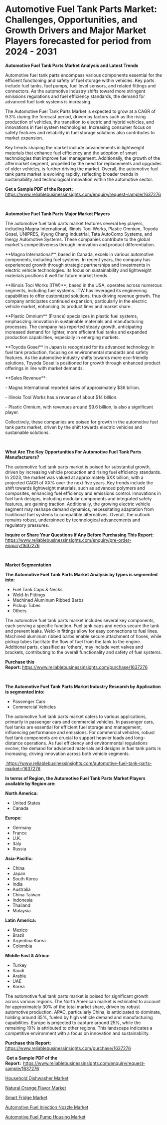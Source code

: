 <p><h1>Automotive Fuel Tank Parts Market: Challenges, Opportunities, and Growth Drivers and Major Market Players forecasted for period from 2024 - 2031</h1></p><p><strong>Automotive Fuel Tank Parts Market Analysis and Latest Trends</strong></p>
<p><p>Automotive fuel tank parts encompass various components essential for the efficient functioning and safety of fuel storage within vehicles. Key parts include fuel tanks, fuel pumps, fuel level sensors, and related fittings and connectors. As the automotive industry shifts toward more stringent emissions regulations and fuel efficiency standards, the demand for advanced fuel tank systems is increasing.</p><p>The Automotive Fuel Tank Parts Market is expected to grow at a CAGR of 9.3% during the forecast period, driven by factors such as the rising production of vehicles, the transition to electric and hybrid vehicles, and innovations in fuel system technologies. Increasing consumer focus on safety features and reliability in fuel storage solutions also contributes to market expansion.</p><p>Key trends shaping the market include advancements in lightweight materials that enhance fuel efficiency and the adoption of smart technologies that improve fuel management. Additionally, the growth of the aftermarket segment, propelled by the need for replacements and upgrades of older vehicles, is further driving the market. Overall, the automotive fuel tank parts market is evolving rapidly, reflecting broader trends in sustainability and technological innovation within the automotive sector.</p></p>
<p><strong>Get a Sample PDF of the Report:&nbsp;</strong> <a href="https://www.reliablebusinessinsights.com/enquiry/request-sample/1637276">https://www.reliablebusinessinsights.com/enquiry/request-sample/1637276</a></p>
<p>&nbsp;</p>
<p><strong>Automotive Fuel Tank Parts Major Market Players</strong></p>
<p><p>The automotive fuel tank parts market features several key players, including Magna International, Illinois Tool Works, Plastic Omnium, Toyoda Gosei, UNIPRES, Kyung Chang Industrial, Tata AutoComp Systems, and Inergy Automotive Systems. These companies contribute to the global market's competitiveness through innovation and product differentiation.</p><p>**Magna International**, based in Canada, excels in various automotive components, including fuel systems. In recent years, the company has experienced growth through strategic partnerships and investments in electric vehicle technologies. Its focus on sustainability and lightweight materials positions it well for future market trends.</p><p>**Illinois Tool Works (ITW)**, based in the USA, operates across numerous segments, including fuel systems. ITW has leveraged its engineering capabilities to offer customized solutions, thus driving revenue growth. The company anticipates continued expansion, particularly in the electric vehicle market, enhancing its product lines and market share.</p><p>**Plastic Omnium** (France) specializes in plastic fuel systems, emphasizing innovation in sustainable materials and manufacturing processes. The company has reported steady growth, anticipating increased demand for lighter, more efficient fuel tanks and expanded production capabilities, especially in emerging markets.</p><p>**Toyoda Gosei** in Japan is recognized for its advanced technology in fuel tank production, focusing on environmental standards and safety features. As the automotive industry shifts towards more eco-friendly solutions, Toyoda Gosei is positioned for growth through enhanced product offerings in line with market demands.</p><p>**Sales Revenue**: </p><p>- Magna International reported sales of approximately $36 billion.</p><p>- Illinois Tool Works has a revenue of about $14 billion.</p><p>- Plastic Omnium, with revenues around $9.6 billion, is also a significant player.</p><p>Collectively, these companies are poised for growth in the automotive fuel tank parts market, driven by the shift towards electric vehicles and sustainable solutions.</p></p>
<p>&nbsp;</p>
<p><strong>What Are The Key Opportunities For Automotive Fuel Tank Parts Manufacturers?</strong></p>
<p><p>The automotive fuel tank parts market is poised for substantial growth, driven by increasing vehicle production and rising fuel efficiency standards. In 2023, the market was valued at approximately $XX billion, with a projected CAGR of XX% over the next five years. Key trends include the shift towards lightweight materials, such as advanced polymers and composites, enhancing fuel efficiency and emissions control. Innovations in fuel tank designs, including modular components and integrated safety features, are gaining traction. Additionally, the growing electric vehicle segment may reshape demand dynamics, necessitating adaptation from traditional fuel systems to compatible alternatives. Overall, the outlook remains robust, underpinned by technological advancements and regulatory pressures.</p></p>
<p><strong>Inquire or Share Your Questions If Any Before Purchasing This Report:</strong> <a href="https://www.reliablebusinessinsights.com/enquiry/pre-order-enquiry/1637276">https://www.reliablebusinessinsights.com/enquiry/pre-order-enquiry/1637276</a></p>
<p>&nbsp;</p>
<p><strong>Market Segmentation</strong></p>
<p><strong>The Automotive Fuel Tank Parts Market Analysis by types is segmented into:</strong></p>
<p><ul><li>Fuel Tank Caps & Necks</li><li>Weld-In Fittings</li><li>Machined Aluminum Ribbed Barbs</li><li>Pickup Tubes</li><li>Others</li></ul></p>
<p><p>The automotive fuel tank parts market includes several key components, each serving a specific function. Fuel tank caps and necks secure the tank and prevent leaks. Weld-in fittings allow for easy connections to fuel lines. Machined aluminum ribbed barbs enable secure attachment of hoses, while pickup tubes facilitate the flow of fuel from the tank to the engine. Additional parts, classified as 'others', may include vent valves and brackets, contributing to the overall functionality and safety of fuel systems.</p></p>
<p><strong>Purchase this Report:&nbsp;</strong><a href="https://www.reliablebusinessinsights.com/purchase/1637276">https://www.reliablebusinessinsights.com/purchase/1637276</a></p>
<p>&nbsp;</p>
<p><strong>The Automotive Fuel Tank Parts Market Industry Research by Application is segmented into:</strong></p>
<p><ul><li>Passenger Cars</li><li>Commercial Vehicles</li></ul></p>
<p><p>The automotive fuel tank parts market caters to various applications, primarily in passenger cars and commercial vehicles. In passenger cars, fuel tanks are essential for efficient fuel storage and management, influencing performance and emissions. For commercial vehicles, robust fuel tank components are crucial to support heavier loads and long-distance operations. As fuel efficiency and environmental regulations evolve, the demand for advanced materials and designs in fuel tank parts is increasing, driving innovation across both vehicle segments.</p></p>
<p><a href="https://www.reliablebusinessinsights.com/automotive-fuel-tank-parts-market-r1637276">&nbsp;https://www.reliablebusinessinsights.com/automotive-fuel-tank-parts-market-r1637276</a></p>
<p><strong>In terms of Region, the Automotive Fuel Tank Parts Market Players available by Region are:</strong></p>
<p>
    <p> <strong> North America: </strong>
        <ul>
            <li>United States</li>
            <li>Canada</li>
        </ul>
        </p> 
    <p> <strong> Europe: </strong>
        <ul>
            <li>Germany</li>
            <li>France</li>
            <li>U.K.</li>
            <li>Italy</li>
            <li>Russia</li>
        </ul>
        </p> 
    <p> <strong> Asia-Pacific: </strong>
        <ul>
            <li>China</li>
            <li>Japan</li>
            <li>South Korea</li>
            <li>India</li>
            <li>Australia</li>
            <li>China Taiwan</li>
            <li>Indonesia</li>
            <li>Thailand</li>
            <li>Malaysia</li>
        </ul>
        </p> 
    <p> <strong> Latin America: </strong>
        <ul>
            <li>Mexico</li>
            <li>Brazil</li>
            <li>Argentina Korea</li>
            <li>Colombia</li>
        </ul>
        </p> 
    <p> <strong> Middle East & Africa: </strong>
        <ul>
            <li>Turkey</li>
            <li>Saudi</li>
            <li>Arabia</li>
            <li>UAE</li>
            <li>Korea</li>
        </ul>
    </p>
    </p>
<p><p>The automotive fuel tank parts market is poised for significant growth across various regions. The North American market is estimated to account for approximately 30% of the total market share, driven by robust automotive production. APAC, particularly China, is anticipated to dominate, holding around 35%, fueled by high vehicle demand and manufacturing capabilities. Europe is projected to capture around 25%, while the remaining 10% is attributed to other regions. This landscape indicates a competitive environment with a focus on innovation and sustainability.</p></p>
<p><strong>Purchase this Report: </strong><a href="https://www.reliablebusinessinsights.com/purchase/1637276">https://www.reliablebusinessinsights.com/purchase/1637276</a></p>
<p>&nbsp;<strong>Get a Sample PDF of the Report:&nbsp;&nbsp;</strong><a href="https://www.reliablebusinessinsights.com/enquiry/request-sample/1637276">https://www.reliablebusinessinsights.com/enquiry/request-sample/1637276</a></p>
<p><strong></strong></p>
<p><p><a href="https://issuu.com/reportprime-2/docs/household-dishwasher-market-size-20_4bef32767cfc91">Household Dishwasher Market</a></p><p><a href="https://www.linkedin.com/pulse/emerging-natural-orange-flavor-market-opportunities-analysis-tulpe?trackingId=2I4CVBpXTnCJgc%2FwiEpBRg%3D%3D">Natural Orange Flavor Market</a></p><p><a href="https://issuu.com/reportprime-2/docs/smart-fridge-market-size-2030.pptx_f956f91551f299">Smart Fridge Market</a></p><p><a href="https://github.com/juniordelafrance/Market-Research-Report-List-5/blob/main/automotive-fuel-injection-nozzle-market.md">Automotive Fuel Injection Nozzle Market</a></p><p><a href="https://github.com/MonroeBullock54/Market-Research-Report-List-1/blob/main/automotive-fuel-pump-housing-market.md">Automotive Fuel Pump Housing Market</a></p></p>